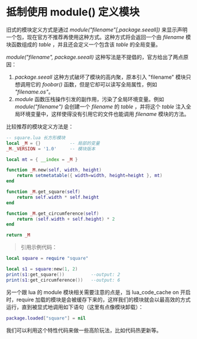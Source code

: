 # 抵制使用 module() 定义模块

旧式的模块定义方式是通过 *module("filename"[,package.seeall])* 来显示声明一个包，现在官方不推荐再使用这种方式。这种方式将会返回一个由 *filename* 模块函数组成的 *table* ，并且还会定义一个包含该 *table* 的全局变量。

*module("filename", package.seeall)* 这种写法是不提倡的，官方给出了两点原因：

1.  *package.seeall* 这种方式破坏了模块的高内聚，原本引入 "filename" 模块只想调用它的 *foobar()* 函数，但是它却可以读写全局属性，例如 *"filename.os"*。
2.  *module* 函数压栈操作引发的副作用，污染了全局环境变量。例如 *module("filename")* 会创建一个 *filename* 的 *table* ，并将这个 *table* 注入全局环境变量中，这样使得没有引用它的文件也能调用 *filename* 模块的方法。

比较推荐的模块定义方法是：

```lua
-- square.lua 长方形模块
local _M = {}           -- 局部的变量
_M._VERSION = '1.0'     -- 模块版本

local mt = { __index = _M }

function _M.new(self, width, height)
    return setmetatable({ width=width, height=height }, mt)
end

function _M.get_square(self)
    return self.width * self.height
end

function _M.get_circumference(self)
    return (self.width + self.height) * 2
end

return _M
```

> 引用示例代码：

```lua
local square = require "square"

local s1 = square:new(1, 2)
print(s1:get_square())          --output: 2
print(s1:get_circumference())   --output: 6
```

另一个跟 lua 的 module 模块相关需要注意的点是，当 lua_code_cache on 开启时，require 加载的模块是会被缓存下来的，这样我们的模块就会以最高效的方式运行，直到被显式地调用如下语句（这里有点像模块卸载）：

```lua
package.loaded["square"] = nil
```

我们可以利用这个特性代码来做一些高阶玩法，比如代码热更新等。
